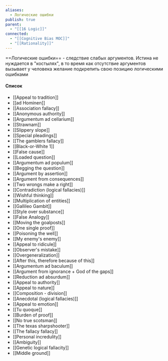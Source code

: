 ```yaml
---
aliases:
  - Логические ошибки
publish: true
parent:
  - "[[16 Logic]]"
connected:
  - "[[Cognitive Bias MOC]]"
  - "[[Rationality]]"
---
```

==Логические ошибки== - следствие слабых аргументов. Истина не нуждается в "костылях", в то время как отсутствие аргументов вызывает у человека желание подкрепить свою позицию логическими ошибками

#### Список
- [[Appeal to tradition]]
- [[ad Hominen]]
- [[Association fallacy]]
- [[Anonymous authority]]
- [[Argumentum ad cellarium]]
- [[Strawnam]]
- [[Slippery slope]]
- [[Special pleadings]]
- [[The gamblers fallacy]]
- [[Black-or-White 1]]
- [[False cause]]
- [[Loaded question]]
- [[Argumentum ad populum]]
- [[Begging the question]]
- [[Argument by assertion]]
- [[Argument from consequences]]
- [[Two wrongs make a right]]
- [[Contradiction (logical fallacies)]]
- [[Wishful thinking]]
- [[Multiplication of entities]]
- [[Gallileo Gambit]]
- [[Style over substance]]
- [[False Analogy]]
- [[Moving the goalposts]]
- [[One single proof]]
- [[Poisoning the well]]
- [[My enemy's enemy]]
- [[Appeal to ridicule]]
- [[Observer's mistake]]
- [[Overgeneralization]]
- [[After this, therefore because of this]]
- [[Argumentum ad baculum]]
- [[Argument from ignorance + God of the gaps]]
- [[Reduction ad absurdum]]
- [[Appeal to authority]]
- [[Appeal to nature]]
- [[Composition - division]]
- [[Anecdotal (logical fallacies)]]
- [[Appeal to emotion]]
- [[Tu quoque]]
- [[Burden of proof]]
- [[No true scotsman]]
- [[The texas sharpshooter]]
- [[The fallacy fallacy]]
- [[Personal incredulity]]
- [[Ambiguity]]
- [[Genetic logical fallacity]]
- [[Middle ground]]



